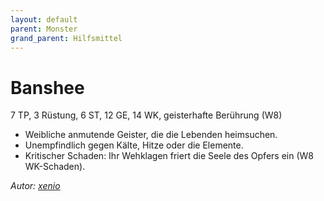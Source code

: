 ```yaml
---
layout: default
parent: Monster
grand_parent: Hilfsmittel
---
```


# Banshee
7 TP, 3 Rüstung, 6 ST, 12 GE, 14 WK, geisterhafte Berührung (W8)
- Weibliche anmutende Geister, die die Lebenden heimsuchen.
- Unempfindlich gegen Kälte, Hitze oder die Elemente.
- Kritischer Schaden: Ihr Wehklagen friert die Seele des Opfers ein (W8 WK-Schaden).

*Autor: [xenio](https://xenioinabottle.blogspot.com)*
